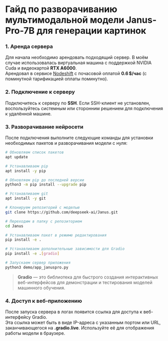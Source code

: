 # Гайд по разворачиванию мультимодальной модели Janus-Pro-7B для генерации картинок

### 1. Аренда сервера

Для начала необходимо арендовать подходящий сервер. В моём случае использовалась виртуальная машина с поддержкой NVIDIA Cuda и видеокартой **RTX A6000**.  
Арендовал в сервисе [Nodeshift](https://nodeshift.com/) с почасовой оплатой **0.6 $/час** (с поминутной тарификацией оплаты поминутно).

### 2. Подключение к серверу

Подключитесь к серверу по **SSH**. Если SSH-клиент не установлен, воспользуйтесь системным или сторонним решением для подключения к удалённой машине.

### 3. Разворачивание нейросети

После подключения выполните следующие команды для установки необходимых пакетов и разворачивания модели с нуля:

```bash
# Обновляем список пакетов
apt update  

# Устанавливаем pip
apt install -y pip  

# Обновляем pip до последней версии
python3 -m pip install --upgrade pip  

# Устанавливаем git
apt install -y git  

# Клонируем репозиторий с моделью
git clone https://github.com/deepseek-ai/Janus.git  

# Переходим в папку с репозиторием
cd Janus  

# Устанавливаем пакет в режиме редактирования
pip install -e .  

# Устанавливаем дополнительные зависимости для Gradio
pip install -e .[gradio]  

# Запускаем сервер приложения
python3 demo/app_januspro.py  
```

>**Gradio** — это библиотека для быстрого создания интерактивных веб-интерфейсов для демонстрации и тестирования моделей машинного обучения.

### 4. Доступ к веб-приложению

После запуска сервера в логах появится ссылка для доступа к веб-интерфейсу Gradio.  
Эта ссылка может быть в виде IP-адреса с указанным портом или URL, заканчивающегося на **.gradio.live**. Используйте её для отображения работы модели в браузере.
